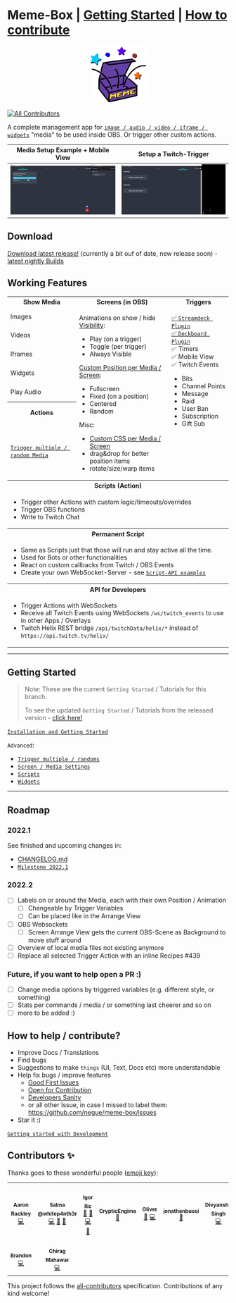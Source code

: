 # Meme-Box | [Getting Started](#getting-started) | [How to contribute](#how-to-help--contribute)

<p align="center">

<img src="./assets/memebox-optimized.svg" width="128" height="128">

</p>

<!-- ALL-CONTRIBUTORS-BADGE:START - Do not remove or modify this section -->
[![All Contributors](https://img.shields.io/badge/all_contributors-9-orange.svg?style=flat-square)](#contributors-)
<!-- ALL-CONTRIBUTORS-BADGE:END -->

A complete management app for [`image / audio / video / iframe / widgets`](/tutorials/type_overview.md) "media" to be used inside OBS. Or trigger other custom actions.

|**Media Setup Example + Mobile View**|**Setup a Twitch-Trigger**|
|--|--|
|![memebox example setup gif](./assets/memebox_example_mobile_view.gif)|![memebox example twitch trigger gif](./assets/memebox_example_twitch.gif)|


## Download

[Download latest release!](https://github.com/negue/meme-box/releases) (currently a bit ouf of date, new release soon) - [latest nightly Builds](https://github.com/negue/meme-box-nightly/releases)


## Working Features

<table>
  <tr>
    <th>Show Media</th>
    <th>Screens (in OBS) </th>
    <th colspan=2>Triggers </th>
  </tr>
  <tr>
    <td>Images</td>
    <td rowspan=7>

Animations on show / hide
[Visibility][URL_ADVANCED_SETTINGS]:
- Play (on a trigger)
- Toggle (per trigger)
- Always Visible

[Custom Position per Media / Screen][URL_ADVANCED_SETTINGS]:
- Fullscreen
- Fixed (on a position)
- Centered
- Random

Misc:
- [Custom CSS per Media / Screen][URL_ADVANCED_SETTINGS]
- drag&drop for better position items
- rotate/size/warp items
</td>
<td rowspan=7 valign="top">

[✅ `Streamdeck Plugin`][STREAMDECK_PLUGIN]
<br/>
[✅ `Deckboard Plugin`](https://github.com/gigili/deckboard-memebox)
<br/>
✅ Timers <br/>
✅ Mobile View <br/>
✅ Twitch Events<br/>
<ul>
    <li> Bits </li>
    <li> Channel Points </li>
    <li> Message </li>
    <li> Raid </li>
    <li> User Ban </li>
    <li> Subscription </li>
    <li> Gift Sub </li>
</ul>

</td>
  </tr>
  <tr>
    <td>Videos</td>
  </tr>
  <tr>
    <td>Iframes</td>
  </tr>
  <tr>
    <td>Widgets</td>
  </tr>
  <tr>
    <td>Play Audio</td>
  </tr>
   <tr>
    <th>Actions</th>
  </tr>

  <tr>
    <td>

[`Trigger multiple / random Media`][URL_RECIPE]
</td>
  </tr>
   <tr>
    <th colspan=3>Scripts (Action)</th>
  </tr>

  <tr>
    <td colspan=3>

- Trigger other Actions with custom logic/timeouts/overrides
- Trigger OBS functions
- Write to Twitch Chat
</td>

</tr>
   <tr>
    <th colspan=3>Permanent Script</th>
  </tr>

<tr>
    <td colspan=3>

- Same as Scripts just that those will run and stay active all the time.
- Used for Bots or other functionalities
- React on custom callbacks from Twitch / OBS Events
- Create your own WebSocket-Server - see [`Script-API examples`][URL_SCRIPTS]
</td>
  </tr>

  <tr>
    <th colspan=3>API for Developers</th>
  </tr>

  <tr>
    <td colspan=3>

- Trigger Actions with WebSockets
- Receive all Twitch Events using WebSockets `/ws/twitch_events` to use in other Apps / Overlays
- Twitch Helix REST bridge `/api/twitchData/helix/*` instead of `https://api.twitch.tv/helix/`
  </td>
  </tr>
</table>

-----

## Getting Started

> Note: These are the current `Getting Started` / Tutorials for this branch.
>
> To see the updated `Getting Started` / Tutorials from the released version - [click here!](https://github.com/negue/meme-box/tree/release#getting-started)

[`Installation and Getting Started`](https://github.com/meme-box/memebox-101/blob/main/00/README.md)

`Advanced`:

- [`Trigger multiple / randoms`][URL_RECIPE]
- [`Screen / Media Settings`][URL_ADVANCED_SETTINGS]
- [`Scripts`][URL_SCRIPTS]
- [`Widgets`][URL_WIDGETS]

[URL_RECIPE]: tutorials/recipe.md
[URL_SCRIPTS]: tutorials/scripts.md
[URL_WIDGETS]: tutorials/widgets.md
[URL_ADVANCED_SETTINGS]: ./tutorials/screen_media_advanced_settings.md
[STREAMDECK_PLUGIN]: ./memebox-streamdeck/Release/com.memebox.memebox-streamdeck.streamDeckPlugin

___

## Roadmap

### 2022.1
See finished and upcoming changes in:
- [CHANGELOG.md](CHANGELOG.md)
- [`Milestone 2022.1`](https://github.com/negue/meme-box/milestone/5)

### 2022.2
* [ ] Labels on or around the Media, each with their own Position / Animation
  * [ ] Changeable by Trigger Variables
  * [ ] Can be placed like in the Arrange View
* [ ] OBS Websockets
  * [ ] Screen Arrange View gets the current OBS-Scene as Background to move stuff around
* [ ] Overview of local media files not existing anymore
* [ ] Replace all selected Trigger Action with an inline Recipes #439

### Future, if you want to help open a PR :)
* [ ] Change media options by triggered variables (e.g. different style, or something)
* [ ] Stats per commands / media / or something last cheerer and so on
* [ ] more to be added :)

## How to help / contribute?
* Improve Docs / Translations
* Find bugs
* Suggestions to make `things` (UI, Text, Docs etc) more understandable
* Help fix bugs / improve features
  * [Good First Issues](https://github.com/negue/meme-box/labels/good%20first%20issue) 
  * [Open for Contribution](https://github.com/negue/meme-box/labels/open%20for%20contribution)
  * [Developers Sanity](https://github.com/negue/meme-box/labels/developers%20sanity)
  * or all other Issue, in case I missed to label them: https://github.com/negue/meme-box/issues 
* Star it :)

[`Getting started with Development`](README_DEV.md)

## Contributors ✨

Thanks goes to these wonderful people ([emoji key](https://allcontributors.org/docs/en/emoji-key)):

<!-- ALL-CONTRIBUTORS-LIST:START - Do not remove or modify this section -->
<!-- prettier-ignore-start -->
<!-- markdownlint-disable -->
<table>
  <tr>
    <td align="center"><a href="http://www.twitch.tv/littleheroesspark"><img src="https://avatars0.githubusercontent.com/u/1301564?v=4?s=100" width="100px;" alt=""/><br /><sub><b>Aaron Rackley</b></sub></a><br /><a href="https://github.com/negue/meme-box/commits?author=ageddesi" title="Code">💻</a></td>
    <td align="center"><a href="http://twitch.tv/whitep4nth3r"><img src="https://avatars0.githubusercontent.com/u/52798353?v=4?s=100" width="100px;" alt=""/><br /><sub><b>Salma @whitep4nth3r</b></sub></a><br /><a href="https://github.com/negue/meme-box/commits?author=whitep4nth3r" title="Code">💻</a> <a href="#ideas-whitep4nth3r" title="Ideas, Planning, & Feedback">🤔</a> <a href="#design-whitep4nth3r" title="Design">🎨</a></td>
    <td align="center"><a href="https://twitch.tv/gacbl"><img src="https://avatars0.githubusercontent.com/u/2153382?v=4?s=100" width="100px;" alt=""/><br /><sub><b>Igor Ilic</b></sub></a><br /><a href="https://github.com/negue/meme-box/issues?q=author%3Agigili" title="Bug reports">🐛</a> <a href="#ideas-gigili" title="Ideas, Planning, & Feedback">🤔</a> <a href="https://github.com/negue/meme-box/commits?author=gigili" title="Code">💻</a> <a href="https://github.com/negue/meme-box/commits?author=gigili" title="Documentation">📖</a></td>
    <td align="center"><a href="https://github.com/CrypticEngima"><img src="https://avatars0.githubusercontent.com/u/30286773?v=4?s=100" width="100px;" alt=""/><br /><sub><b>CrypticEngima</b></sub></a><br /><a href="#design-CrypticEngima" title="Design">🎨</a></td>
    <td align="center"><a href="https://github.com/owehmer"><img src="https://avatars.githubusercontent.com/u/45573843?v=4?s=100" width="100px;" alt=""/><br /><sub><b>Oliver</b></sub></a><br /><a href="https://github.com/negue/meme-box/issues?q=author%3Aowehmer" title="Bug reports">🐛</a> <a href="https://github.com/negue/meme-box/commits?author=owehmer" title="Code">💻</a></td>
    <td align="center"><a href="https://github.com/jonathanbucci"><img src="https://avatars.githubusercontent.com/u/29556823?v=4?s=100" width="100px;" alt=""/><br /><sub><b>jonathanbucci</b></sub></a><br /><a href="https://github.com/negue/meme-box/commits?author=jonathanbucci" title="Documentation">📖</a></td>
    <td align="center"><a href="https://www.linkedin.com/in/divs/"><img src="https://avatars.githubusercontent.com/u/55018955?v=4?s=100" width="100px;" alt=""/><br /><sub><b>Divyanshu Singh</b></sub></a><br /><a href="https://github.com/negue/meme-box/commits?author=divshacker" title="Code">💻</a></td>
  </tr>
  <tr>
    <td align="center"><a href="https://brandonroberts.dev"><img src="https://avatars.githubusercontent.com/u/42211?v=4?s=100" width="100px;" alt=""/><br /><sub><b>Brandon</b></sub></a><br /><a href="https://github.com/negue/meme-box/commits?author=brandonroberts" title="Code">💻</a></td>
    <td align="center"><a href="https://www.linkedin.com/in/chirag-mahawar/"><img src="https://avatars.githubusercontent.com/u/34866279?v=4?s=100" width="100px;" alt=""/><br /><sub><b>Chirag Mahawar</b></sub></a><br /><a href="https://github.com/negue/meme-box/commits?author=chiragmahawar7" title="Code">💻</a></td>
  </tr>
</table>

<!-- markdownlint-restore -->
<!-- prettier-ignore-end -->

<!-- ALL-CONTRIBUTORS-LIST:END -->

This project follows the [all-contributors](https://github.com/all-contributors/all-contributors) specification. Contributions of any kind welcome!
